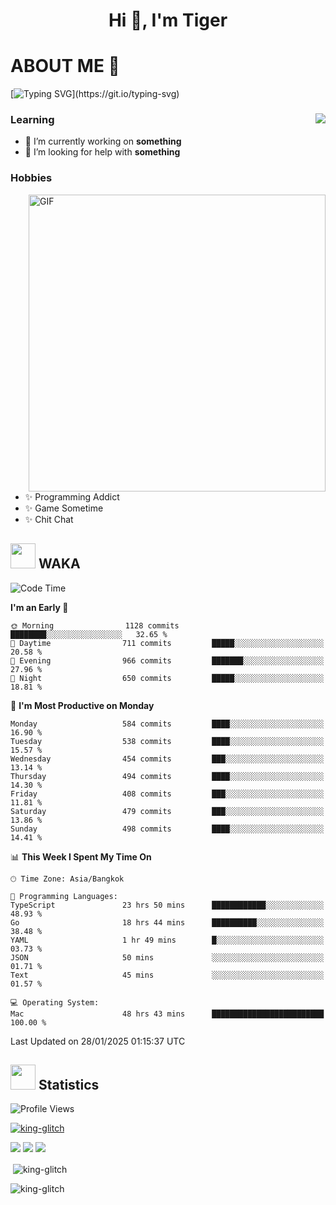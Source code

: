 <h1 align="center">Hi 👋, I'm Tiger</h1>




# ABOUT ME 💬

[![Typing SVG](https://readme-typing-svg.herokuapp.com?color=22F771&vCenter=true&lines=A+perssionate+developer+from+nowhere.)](https://git.io/typing-svg)

<div>
 <img align="right" src="https://spotify-github-profile.vercel.app/api/view?uid=12129734423&cover_image=false&theme=default&bar_color=22d016&bar_color_cover=true" />
 <h3>Learning</h3>
 
 <ul>
  <li>🔭 I’m currently working on <b>something</b></li>
  <li>🤝 I’m looking for help with <b>something</b></li>
 </ul>
 
</div>
<div>
 <h3>Hobbies</h3>
 <img align="right" height="475px"  alt="GIF" src="https://i.pinimg.com/originals/1f/b7/db/1fb7dbee557e5ed509f7517da8a84d58.gif" />
 <ul>
  <li>✨ Programming Addict</li>
  <li>✨ Game Sometime</li>
  <li>✨ Chit Chat</li>
 </ul>
 
</div>



## <img height="40" src="https://raw.githubusercontent.com/innng/innng/master/assets/kyubey.gif"/> WAKA

<!--START_SECTION:waka-->
![Code Time](http://img.shields.io/badge/Code%20Time-3%2C207%20hrs%206%20mins-blue)

**I'm an Early 🐤** 

```text
🌞 Morning                1128 commits        ████████░░░░░░░░░░░░░░░░░   32.65 % 
🌆 Daytime                711 commits         █████░░░░░░░░░░░░░░░░░░░░   20.58 % 
🌃 Evening                966 commits         ███████░░░░░░░░░░░░░░░░░░   27.96 % 
🌙 Night                  650 commits         █████░░░░░░░░░░░░░░░░░░░░   18.81 % 
```
📅 **I'm Most Productive on Monday** 

```text
Monday                   584 commits         ████░░░░░░░░░░░░░░░░░░░░░   16.90 % 
Tuesday                  538 commits         ████░░░░░░░░░░░░░░░░░░░░░   15.57 % 
Wednesday                454 commits         ███░░░░░░░░░░░░░░░░░░░░░░   13.14 % 
Thursday                 494 commits         ████░░░░░░░░░░░░░░░░░░░░░   14.30 % 
Friday                   408 commits         ███░░░░░░░░░░░░░░░░░░░░░░   11.81 % 
Saturday                 479 commits         ███░░░░░░░░░░░░░░░░░░░░░░   13.86 % 
Sunday                   498 commits         ████░░░░░░░░░░░░░░░░░░░░░   14.41 % 
```


📊 **This Week I Spent My Time On** 

```text
🕑︎ Time Zone: Asia/Bangkok

💬 Programming Languages: 
TypeScript               23 hrs 50 mins      ████████████░░░░░░░░░░░░░   48.93 % 
Go                       18 hrs 44 mins      ██████████░░░░░░░░░░░░░░░   38.48 % 
YAML                     1 hr 49 mins        █░░░░░░░░░░░░░░░░░░░░░░░░   03.73 % 
JSON                     50 mins             ░░░░░░░░░░░░░░░░░░░░░░░░░   01.71 % 
Text                     45 mins             ░░░░░░░░░░░░░░░░░░░░░░░░░   01.57 % 

💻 Operating System: 
Mac                      48 hrs 43 mins      █████████████████████████   100.00 % 
```


 Last Updated on 28/01/2025 01:15:37 UTC
<!--END_SECTION:waka-->
## <img height="40" src="https://raw.githubusercontent.com/innng/innng/master/assets/kyubey.gif"/> Statistics
![Profile Views](https://komarev.com/ghpvc/?username=king-glitch)  

<p align="left"> 
 <a href="https://github.com/ryo-ma/github-profile-trophy">
  <img src="https://github-profile-trophy.vercel.app/?username=king-glitch&theme=dracula" alt="king-glitch" />
 </a> </p>

![](https://github-profile-summary-cards.vercel.app/api/cards/profile-details?username=king-glitch&theme=dracula)
![](https://github-profile-summary-cards.vercel.app/api/cards/stats?username=king-glitch&theme=dracula) 
![](https://github-profile-summary-cards.vercel.app/api/cards/productive-time?username=king-glitch&theme=dracula)


<p>&nbsp;<img align="center" src="https://github-readme-stats.vercel.app/api?username=king-glitch&theme=dracula" alt="king-glitch" /></p>

<p><img align="center" src="https://github-readme-streak-stats.herokuapp.com/?user=king-glitch&theme=dracula" alt="king-glitch" /></p>
